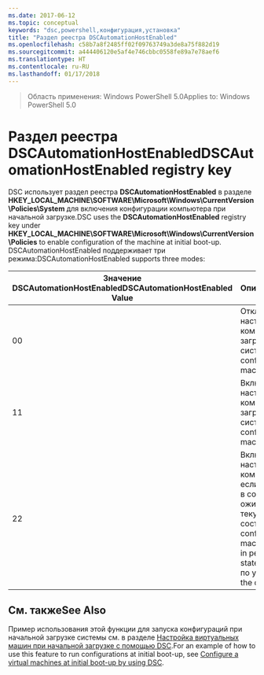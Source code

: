 ```yaml
---
ms.date: 2017-06-12
ms.topic: conceptual
keywords: "dsc,powershell,конфигурация,установка"
title: "Раздел реестра DSCAutomationHostEnabled"
ms.openlocfilehash: c58b7a8f2485ff02f09763749a3de8a75f882d19
ms.sourcegitcommit: a444406120e5af4e746cbbc0558fe89a7e78aef6
ms.translationtype: HT
ms.contentlocale: ru-RU
ms.lasthandoff: 01/17/2018
---
```

><span data-ttu-id="e6832-103">Область применения: Windows PowerShell 5.0</span><span class="sxs-lookup"><span data-stu-id="e6832-103">Applies to: Windows PowerShell 5.0</span></span>

# <a name="dscautomationhostenabled-registry-key"></a><span data-ttu-id="e6832-104">Раздел реестра DSCAutomationHostEnabled</span><span class="sxs-lookup"><span data-stu-id="e6832-104">DSCAutomationHostEnabled registry key</span></span>

<span data-ttu-id="e6832-105">DSC использует раздел реестра **DSCAutomationHostEnabled** в разделе **HKEY_LOCAL_MACHINE\SOFTWARE\Microsoft\Windows\CurrentVersion\Policies\System** для включения конфигурации компьютера при начальной загрузке.</span><span class="sxs-lookup"><span data-stu-id="e6832-105">DSC uses the **DSCAutomationHostEnabled** registry key under **HKEY_LOCAL_MACHINE\SOFTWARE\Microsoft\Windows\CurrentVersion\Policies** to enable configuration of the machine at initial boot-up.</span></span>
<span data-ttu-id="e6832-106">DSCAutomationHostEnabled поддерживает три режима:</span><span class="sxs-lookup"><span data-stu-id="e6832-106">DSCAutomationHostEnabled supports three modes:</span></span>

|  <span data-ttu-id="e6832-107">Значение DSCAutomationHostEnabled</span><span class="sxs-lookup"><span data-stu-id="e6832-107">DSCAutomationHostEnabled Value</span></span>  |  <span data-ttu-id="e6832-108">Описание</span><span class="sxs-lookup"><span data-stu-id="e6832-108">Description</span></span>   | 
|---|---| 
<span data-ttu-id="e6832-109">0</span><span class="sxs-lookup"><span data-stu-id="e6832-109">0</span></span> | <span data-ttu-id="e6832-110">Отключение настройки компьютера при загрузке системы.</span><span class="sxs-lookup"><span data-stu-id="e6832-110">Disable configuring the machine at boot-up.</span></span> |
<span data-ttu-id="e6832-111">1</span><span class="sxs-lookup"><span data-stu-id="e6832-111">1</span></span> | <span data-ttu-id="e6832-112">Включение настройки компьютера при загрузке системы.</span><span class="sxs-lookup"><span data-stu-id="e6832-112">Enable configuring the machine at boot-up.</span></span> |
<span data-ttu-id="e6832-113">2</span><span class="sxs-lookup"><span data-stu-id="e6832-113">2</span></span> | <span data-ttu-id="e6832-114">Включение настройки компьютера, только если DSC находится в состоянии ожидания или в текущем состоянии.</span><span class="sxs-lookup"><span data-stu-id="e6832-114">Enable configuring the machine only if DSC is in pending or current state.</span></span> <span data-ttu-id="e6832-115">Это значение по умолчанию.</span><span class="sxs-lookup"><span data-stu-id="e6832-115">This is the default value.</span></span> |

## <a name="see-also"></a><span data-ttu-id="e6832-116">См. также</span><span class="sxs-lookup"><span data-stu-id="e6832-116">See Also</span></span>

<span data-ttu-id="e6832-117">Пример использования этой функции для запуска конфигураций при начальной загрузке системы см. в разделе [Настройка виртуальных машин при начальной загрузке с помощью DSC](bootstrapDsc.md).</span><span class="sxs-lookup"><span data-stu-id="e6832-117">For an example of how to use this feature to run configurations at initial boot-up, see [Configure a virtual machines at initial boot-up by using DSC](bootstrapDsc.md).</span></span>


